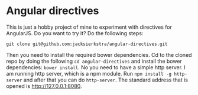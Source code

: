 # Angular directives
This is just a hobby project of mine to experiment with directives for AngularJS. Do you want to try it? Do the following steps:

`git clone git@github.com:jacksierkstra/angular-directives.git`

Then you need to install the required bower dependencies. Cd to the cloned repo by doing the following `cd angular-directives` and install the bower dependencies: `bower install`. No you need to have a simple http server. I am running http server, which is a npm module. Run `npm install -g http-server` and after that you can do `http-server`. The standard address that is opened is http://127.0.0.1:8080.
